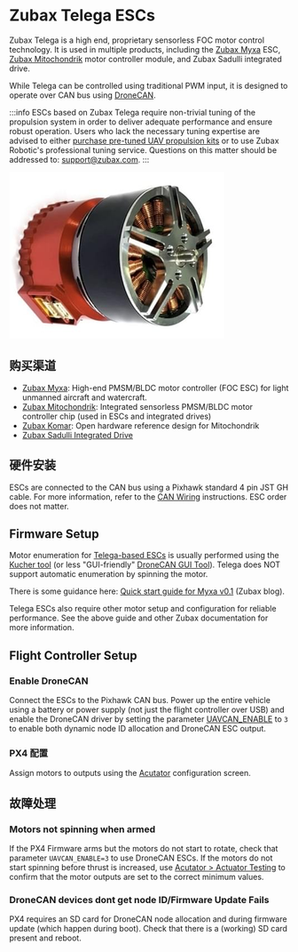 # Zubax Telega ESCs

Zubax Telega is a high end, proprietary sensorless FOC motor control technology.
It is used in multiple products, including the [Zubax Myxa](https://zubax.com/products/myxa) ESC, [Zubax Mitochondrik](https://zubax.com/products/mitochondrik) motor controller module, and Zubax Sadulli integrated drive.

While Telega can be controlled using traditional PWM input, it is designed to operate over CAN bus using [DroneCAN](index.md).

:::info
ESCs based on Zubax Telega require non-trivial tuning of the propulsion system in order to deliver adequate performance and ensure robust operation.
Users who lack the necessary tuning expertise are advised to either [purchase pre-tuned UAV propulsion kits](https://zubax.com/products/uav_propulsion_kits) or to use Zubax Robotic's professional tuning service.
Questions on this matter should be addressed to: [support@zubax.com](mailto:support@zubax.com).
:::

![Sadulli - Top](../../assets/peripherals/esc_usavcan_zubax_sadulli/sadulli_top.jpg)

## 购买渠道

- [Zubax Myxa](https://zubax.com/products/myxa): High-end PMSM/BLDC motor controller (FOC ESC) for light unmanned aircraft and watercraft.
- [Zubax Mitochondrik](https://zubax.com/products/mitochondrik): Integrated sensorless PMSM/BLDC motor controller chip (used in ESCs and integrated drives)
- [Zubax Komar](https://shop.zubax.com/products/komar-motor-controller-open-hardware-reference-design-for-mitochondrik?variant=32931555868771): Open hardware reference design for Mitochondrik
- [Zubax Sadulli Integrated Drive](https://shop.zubax.com/collections/integrated-drives/products/sadulli-integrated-drive-open-hardware-reference-design-for-mitochondrik?variant=27740841181283)

## 硬件安装

ESCs are connected to the CAN bus using a Pixhawk standard 4 pin JST GH cable.
For more information, refer to the [CAN Wiring](../can/index.md#wiring) instructions. ESC order does not matter.

## Firmware Setup

Motor enumeration for [Telega-based ESCs](https://zubax.com/products/telega) is usually performed using the [Kucher tool](https://files.zubax.com/products/com.zubax.kucher/) (or less "GUI-friendly" [DroneCAN GUI Tool](https://dronecan.github.io/GUI_Tool/Overview/)).
Telega does NOT support automatic enumeration by spinning the motor.

There is some guidance here: [Quick start guide for Myxa v0.1](https://forum.zubax.com/t/quick-start-guide-for-myxa-v0-1/911) (Zubax blog).

Telega ESCs also require other motor setup and configuration for reliable performance. See the above guide and other Zubax documentation for more information.

## Flight Controller Setup

### Enable DroneCAN

Connect the ESCs to the Pixhawk CAN bus. Power up the entire vehicle using a battery or power supply (not just the flight controller over USB) and enable the DroneCAN driver by setting the parameter [UAVCAN_ENABLE](../advanced_config/parameter_reference.md#UAVCAN_ENABLE) to `3` to enable both dynamic node ID allocation and DroneCAN ESC output.

### PX4 配置

Assign motors to outputs using the [Acutator](../config/actuators.md#actuator-testing) configuration screen.

## 故障处理

### Motors not spinning when armed

If the PX4 Firmware arms but the motors do not start to rotate, check that parameter `UAVCAN_ENABLE=3` to use DroneCAN ESCs.
If the motors do not start spinning before thrust is increased, use [Acutator > Actuator Testing](../config/actuators.md#actuator-testing) to confirm that the motor outputs are set to the correct minimum values.

### DroneCAN devices dont get node ID/Firmware Update Fails

PX4 requires an SD card for DroneCAN node allocation and during firmware update (which happen during boot).
Check that there is a (working) SD card present and reboot.
